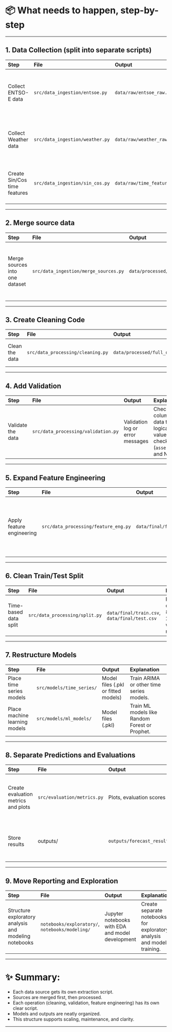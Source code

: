# 📦 What needs to happen, step-by-step

---

## 1. Data Collection (split into separate scripts)

| Step | File | Output | Explanation |
|:---|:---|:---|:---|
| Collect ENTSO-E data | `src/data_ingestion/entsoe.py` | `data/raw/entsoe_raw.csv` | Use `entsoe-py` to retrieve load, prices, and cross-border flows, and save them as CSV. |
| Collect Weather data | `src/data_ingestion/weather.py` | `data/raw/weather_raw.csv` | Use Open-Meteo API to retrieve historical temperature and radiation data. |
| Create Sin/Cos time features | `src/data_ingestion/sin_cos.py` | `data/raw/time_features.csv` | Create cyclic time columns such as hour_sin, dayofyear_cos, etc. |

---

## 2. Merge source data

| Step | File | Output | Explanation |
|:---|:---|:---|:---|
| Merge sources into one dataset | `src/data_ingestion/merge_sources.py` | `data/processed/full_dataset.csv` | Merge ENTSO-E, Weather, and Sin/Cos DataFrames based on the `datetime` column. |

---

## 3. Create Cleaning Code

| Step | File | Output | Explanation |
|:---|:---|:---|:---|
| Clean the data | `src/data_processing/cleaning.py` | `data/processed/full_dataset_cleaned.csv` | Remove duplicates, convert timezone to UTC, fill missing values (`fillna(method='ffill')`). |

---

## 4. Add Validation

| Step | File | Output | Explanation |
|:---|:---|:---|:---|
| Validate the data | `src/data_processing/validation.py` | Validation log or error messages | Check for columns, data types, logical value checks (`assert`), and NaNs. |

---

## 5. Expand Feature Engineering

| Step | File | Output | Explanation |
|:---|:---|:---|:---|
| Apply feature engineering | `src/data_processing/feature_eng.py` | `data/final/final_dataset.csv` | Add lag features, rolling averages, time features, and scaling to the dataset. |

---

## 6. Clean Train/Test Split

| Step | File | Output | Explanation |
|:---|:---|:---|:---|
| Time-based data split | `src/data_processing/split.py` | `data/final/train.csv`, `data/final/test.csv` | Perform a chronological 80% train and 20% test split without randomization. |

---

## 7. Restructure Models

| Step | File | Output | Explanation |
|:---|:---|:---|:---|
| Place time series models | `src/models/time_series/` | Model files (.pkl or fitted models) | Train ARIMA or other time series models. |
| Place machine learning models | `src/models/ml_models/` | Model files (.pkl) | Train ML models like Random Forest or Prophet. |

---

## 8. Separate Predictions and Evaluations

| Step | File | Output | Explanation |
|:---|:---|:---|:---|
| Create evaluation metrics and plots | `src/evaluation/metrics.py` | Plots, evaluation scores | Calculate RMSE/MAE, generate comparison plots of forecast vs actuals. |
| Store results | outputs/ | `outputs/forecast_results.csv` | Save forecasts, errors, and summaries as CSV files. |

---

## 9. Move Reporting and Exploration

| Step | File | Output | Explanation |
|:---|:---|:---|:---|
| Structure exploratory analysis and modeling notebooks | `notebooks/exploratory/`, `notebooks/modeling/` | Jupyter notebooks with EDA and model development | Create separate notebooks for exploratory analysis and model training. |

---

# ✨ Summary:
- Each data source gets its own extraction script.
- Sources are merged first, then processed.
- Each operation (cleaning, validation, feature engineering) has its own clear script.
- Models and outputs are neatly organized.
- This structure supports scaling, maintenance, and clarity.

---

